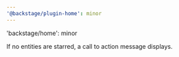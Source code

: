 ```yaml
---
'@backstage/plugin-home': minor
---
```


'backstage/home': minor

If no entities are starred, a call to action message displays.
